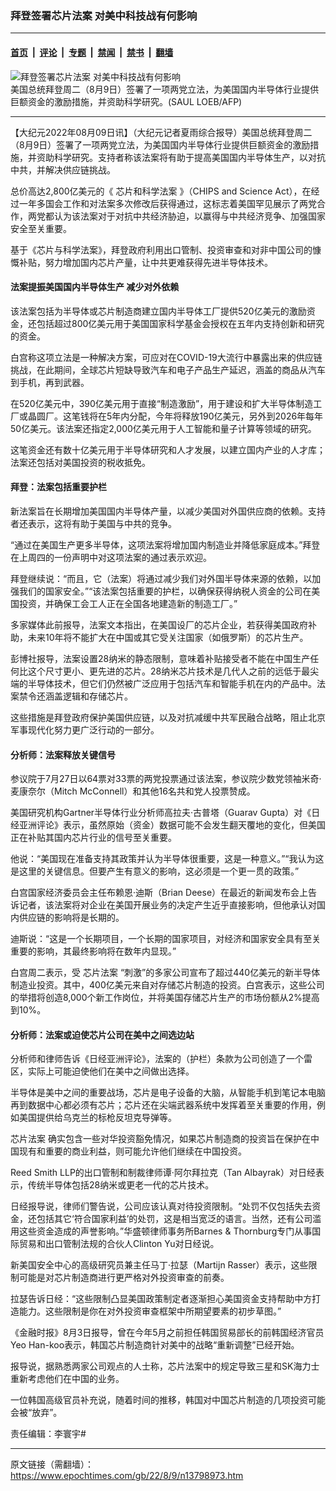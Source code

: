 ### 拜登签署芯片法案 对美中科技战有何影响

---

#### [首页](../../../..?n13798973) &nbsp;|&nbsp; [评论](../../../../../epoch-comment?n13798973) &nbsp;|&nbsp; [专题](../../../../../epoch-special?n13798973) &nbsp;|&nbsp; [禁闻](../../../../../epoch-news?n13798973) &nbsp;|&nbsp; [禁书](../../../../../books?n13798973) &nbsp;|&nbsp; [翻墙](https://github.com/gfw-breaker/nogfw/blob/master/README.md?n13798973)


<div><img alt="拜登签署芯片法案 对美中科技战有何影响" class="attachment-djy_600_400 size-djy_600_400 wp-post-image" src="https://i.epochtimes.com/assets/uploads/2022/08/id13798982-000_32G99RE-600x400.jpg"/>
<div class="caption">
 美国总统拜登周二（8月9日）签署了一项两党立法，为美国国内半导体行业提供巨额资金的激励措施，并资助科学研究。(SAUL LOEB/AFP)
</div></div><hr/><div class="post_content" id="artbody" itemprop="articleBody">
 <!-- article content begin -->
 <p>
  【大纪元2022年08月09日讯】（大纪元记者夏雨综合报导）美国总统拜登周二（8月9日）签署了一项两党立法，为美国国内半导体行业提供巨额资金的激励措施，并资助科学研究。支持者称该法案将有助于提高美国国内半导体生产，以对抗中共，并解决供应链挑战。
 </p>
 <p>
  总价高达2,800亿美元的《
  <ok href="https://www.epochtimes.com/gb/tag/%E8%8A%AF%E7%89%87%E5%92%8C%E7%A7%91%E5%AD%A6%E6%B3%95%E6%A1%88.html">
   芯片和科学法案
  </ok>
  》（CHIPS and Science Act），在经过一年多国会工作和对法案多次修改后获得通过，这标志着美国罕见展示了两党合作，两党都认为该法案对于对抗中共经济胁迫，以赢得与中共经济竞争、加强国家安全至关重要。
 </p>
 <p>
  基于《芯片与科学法案》，拜登政府利用出口管制、投资审查和对非中国公司的慷慨补贴，努力增加国内芯片产量，让中共更难获得先进半导体技术。
 </p>
 <h4>
  法案提振美国国内半导体生产 减少对外依赖
 </h4>
 <p>
  该法案包括为半导体或芯片制造商建立国内半导体工厂提供520亿美元的激励资金，还包括超过800亿美元用于美国国家科学基金会授权在五年内支持创新和研究的资金。
 </p>
 <p>
  白宫称这项立法是一种解决方案，可应对在COVID-19大流行中暴露出来的供应链挑战，在此期间，全球芯片短缺导致汽车和电子产品生产延迟，涵盖的商品从汽车到手机，再到武器。
 </p>
 <p>
  在520亿美元中，390亿美元用于直接“制造激励”，用于建设和扩大半导体制造工厂或晶圆厂。这笔钱将在5年内分配，今年将释放190亿美元，另外到2026年每年50亿美元。该法案还指定2,000亿美元用于人工智能和量子计算等领域的研究。
 </p>
 <p>
  这笔资金还有数十亿美元用于半导体研究和人才发展，以建立国内产业的人才库；法案还包括对美国投资的税收抵免。
 </p>
 <h4>
  拜登：法案包括重要护栏
 </h4>
 <p>
  新法案旨在长期增加美国国内半导体产量，以减少美国对外国供应商的依赖。支持者还表示，这将有助于美国与中共的竞争。
 </p>
 <p>
  “通过在美国生产更多半导体，这项法案将增加国内制造业并降低家庭成本。”拜登在上周四的一份声明中对这项法案的通过表示欢迎。
 </p>
 <p>
  拜登继续说：“而且，它（法案）将通过减少我们对外国半导体来源的依赖，以加强我们的国家安全。”“该法案包括重要的护栏，以确保获得纳税人资金的公司在美国投资，并确保工会工人正在全国各地建造新的制造工厂。”
 </p>
 <p>
  多家媒体此前报导，法案文本指出，在美国设厂的芯片企业，若获得美国政府补助，未来10年将不能扩大在中国或其它受关注国家（如俄罗斯）的芯片生产。
 </p>
 <p>
  彭博社报导，法案设置28纳米的静态限制，意味着补贴接受者不能在中国生产任何比这个尺寸更小、更先进的芯片。28纳米芯片技术是几代人之前的远低于最尖端的半导体技术，但它们仍然被广泛应用于包括汽车和智能手机在内的产品中。法案禁令还涵盖逻辑和存储芯片。
 </p>
 <p>
  这些措施是拜登政府保护美国供应链，以及对抗减缓中共军民融合战略，阻止北京军事现代化努力更广泛行动的一部分。
 </p>
 <h4>
  分析师：法案释放关键信号
 </h4>
 <p>
  参议院于7月27日以64票对33票的两党投票通过该法案，参议院少数党领袖米奇‧麦康奈尔（Mitch McConnell）和其他16名共和党人投票赞成。
 </p>
 <p>
  美国研究机构Gartner半导体行业分析师高拉夫‧古普塔（Guarav Gupta）对《日经亚洲评论》表示，虽然原始（资金）数据可能不会发生翻天覆地的变化，但美国正在补贴其国内芯片行业的信号至关重要。
 </p>
 <p>
  他说：“美国现在准备支持其政策并认为半导体很重要，这是一种意义。”“我认为这是这里的关键信息。但要产生有意义的影响，这必须是一个更一贯的政策。”
 </p>
 <p>
  白宫国家经济委员会主任布赖恩‧迪斯（Brian Deese）在最近的新闻发布会上告诉记者，该法案将对企业在美国开展业务的决定产生近乎直接影响，但他承认对国内供应链的影响将是长期的。
 </p>
 <p>
  迪斯说：“这是一个长期项目，一个长期的国家项目，对经济和国家安全具有至关重要的影响，其最终影响将在数年内显现。”
 </p>
 <p>
  白宫周二表示，受
  <ok href="https://www.epochtimes.com/gb/tag/%E8%8A%AF%E7%89%87%E6%B3%95%E6%A1%88.html">
   芯片法案
  </ok>
  “刺激”的多家公司宣布了超过440亿美元的新半导体制造业投资。其中，400亿美元来自对存储芯片制造的投资。白宫表示，这些公司的举措将创造8,000个新工作岗位，并将美国存储芯片生产的市场份额从2%提高到10%。
 </p>
 <h4>
  分析师：法案或迫使芯片公司在美中之间选边站
 </h4>
 <p>
  分析师和律师告诉《日经亚洲评论》，法案的（护栏）条款为公司创造了一个雷区，实际上可能迫使他们在美中之间做出选择。
 </p>
 <p>
  半导体是美中之间的重要战场，芯片是电子设备的大脑，从智能手机到笔记本电脑再到数据中心都必须有芯片；芯片还在尖端武器系统中发挥着至关重要的作用，例如美国提供给乌克兰的标枪反坦克导弹等。
 </p>
 <p>
  <ok href="https://www.epochtimes.com/gb/tag/%E8%8A%AF%E7%89%87%E6%B3%95%E6%A1%88.html">
   芯片法案
  </ok>
  确实包含一些对华投资豁免情况，如果芯片制造商的投资旨在保护在中国现有和重要的商业利益，则可能允许他们继续在中国投资。
 </p>
 <p>
  Reed Smith LLP的出口管制和制裁律师谭‧阿尔拜拉克（Tan Albayrak）对日经表示，传统半导体包括28纳米或更老一代的芯片技术。
 </p>
 <p>
  日经报导说，律师们警告说，公司应该认真对待投资限制。“处罚不仅包括失去资金，还包括其它‘符合国家利益’的处罚，这是相当宽泛的语言。当然，还有公司滥用这些资金造成的声誉影响。”华盛顿律师事务所Barnes &amp; Thornburg专门从事国际贸易和出口管制法规的合伙人Clinton Yu对日经说。
 </p>
 <p>
  新美国安全中心的高级研究员兼主任马丁‧拉瑟（Martijn Rasser）表示，这些限制可能是对芯片制造商进行更严格对外投资审查的前奏。
 </p>
 <p>
  拉瑟告诉日经：“这些限制凸显美国政策制定者逐渐担心美国资金支持帮助中方打造能力。这些限制是你在对外投资审查框架中所期望要素的初步草图。”
 </p>
 <p>
  《金融时报》8月3日报导，曾在今年5月之前担任韩国贸易部长的前韩国经济官员Yeo Han-koo表示，韩国芯片制造商针对美中的战略“重新调整”已经开始。
 </p>
 <p>
  报导说，据熟悉两家公司观点的人士称，芯片法案中的规定导致三星和SK海力士重新考虑他们在中国的业务。
 </p>
 <p>
  一位韩国高级官员补充说，随着时间的推移，韩国对中国芯片制造的几项投资可能会被“放弃”。
 </p>
 <p>
  责任编辑：李寰宇#
 </p>
 <!-- article content end -->
 <div id="below_article_ad">
 </div>
</div>


---

原文链接（需翻墙）：https://www.epochtimes.com/gb/22/8/9/n13798973.htm